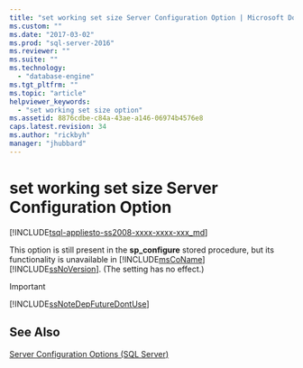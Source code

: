```yaml
---
title: "set working set size Server Configuration Option | Microsoft Docs"
ms.custom: ""
ms.date: "2017-03-02"
ms.prod: "sql-server-2016"
ms.reviewer: ""
ms.suite: ""
ms.technology: 
  - "database-engine"
ms.tgt_pltfrm: ""
ms.topic: "article"
helpviewer_keywords: 
  - "set working set size option"
ms.assetid: 8876cdbe-c84a-43ae-a146-06974b4576e8
caps.latest.revision: 34
ms.author: "rickbyh"
manager: "jhubbard"
---
```

# set working set size Server Configuration Option
[!INCLUDE[tsql-appliesto-ss2008-xxxx-xxxx-xxx_md](../../../database-engine/configure/windows/includes/tsql-appliesto-ss2008-xxxx-xxxx-xxx-md.md)]

  This option is still present in the **sp_configure** stored procedure, but its functionality is unavailable in [!INCLUDE[msCoName](../../../advanced-analytics/r-services/tutorials/includes/msconame-md.md)] [!INCLUDE[ssNoVersion](../../../advanced-analytics/r-services/includes/ssnoversion-md.md)]. (The setting has no effect.)  
  
> [!IMPORTANT]  
>  [!INCLUDE[ssNoteDepFutureDontUse](../../../database-engine/availability-groups/windows/includes/ssnotedepfuturedontuse-md.md)]  
  
## See Also  
 [Server Configuration Options &#40;SQL Server&#41;](../../../database-engine/configure/windows/server-configuration-options-sql-server.md)  
  
  